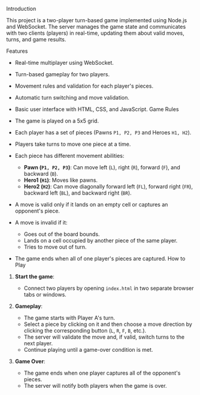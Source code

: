 Introduction

This project is a two-player turn-based game implemented using Node.js and WebSocket. The server manages the game state and communicates with two clients (players) in real-time, updating them about valid moves, turns, and game results.

 Features

- Real-time multiplayer using WebSocket.
- Turn-based gameplay for two players.
- Movement rules and validation for each player's pieces.
- Automatic turn switching and move validation.
- Basic user interface with HTML, CSS, and JavaScript.
  Game Rules

- The game is played on a 5x5 grid.
- Each player has a set of pieces (Pawns `P1, P2, P3` and Heroes `H1, H2`).
- Players take turns to move one piece at a time.
- Each piece has different movement abilities:
  - **Pawn (`P1, P2, P3`)**: Can move left (`L`), right (`R`), forward (`F`), and backward (`B`).
  - **Hero1 (`H1`)**: Moves like pawns.
  - **Hero2 (`H2`)**: Can move diagonally forward left (`FL`), forward right (`FR`), backward left (`BL`), and backward right (`BR`).

- A move is valid only if it lands on an empty cell or captures an opponent's piece.
- A move is invalid if it:
  - Goes out of the board bounds.
  - Lands on a cell occupied by another piece of the same player.
  - Tries to move out of turn.

- The game ends when all of one player's pieces are captured.
  How to Play

1. **Start the game**:
   - Connect two players by opening `index.html` in two separate browser tabs or windows.

2. **Gameplay**:
   - The game starts with Player A's turn.
   - Select a piece by clicking on it and then choose a move direction by clicking the corresponding button (`L`, `R`, `F`, `B`, etc.).
   - The server will validate the move and, if valid, switch turns to the next player.
   - Continue playing until a game-over condition is met.

3. **Game Over**:
   - The game ends when one player captures all of the opponent's pieces.
   - The server will notify both players when the game is over.

